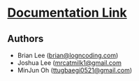 # [Documentation Link](https://brian7989.notion.site/Project-Cubs-77753b3fd0f84ff987421975bee92d9c)

## Authors
- Brian Lee (brian@logncoding.com)
- Joshua Lee (mrcatmilk1@gmail.com
- MinJun Oh (ttugbaegi0521@gmail.com)
